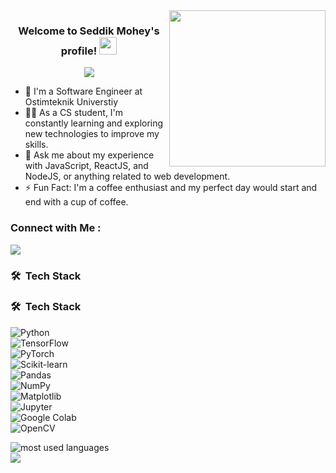 
<img width="250" align="right" src="https://c.tenor.com/_DOBjnGspYAAAAAM/code-coding.gif">

<h3 align="center">
  Welcome to Seddik Mohey's profile!
  <img src="https://media.giphy.com/media/hvRJCLFzcasrR4ia7z/giphy.gif" width="28">
</h3>

<!-- Typing SVG by DenverCoder1 - https://github.com/DenverCoder1/readme-typing-svg -->
<p align="center">
  <a href="https://github.com/DenverCoder1/readme-typing-svg">
    <img src="https://readme-typing-svg.herokuapp.com/?lines=Machine-learning%20Engineering;Always%20learning%20new%20things&font=Fira%20Code&center=true&width=440&height=45&color=f75c7e&vCenter=true&size=22">
  </a>
</p>
 

- 🏢 I'm a Software Engineer  at Ostimteknik Universtiy
- 👨‍💻 As a CS student, I'm constantly learning and exploring new technologies to improve my skills.
- 💬 Ask me about my experience with JavaScript, ReactJS, and NodeJS, or anything related to web development.
- ⚡ Fun Fact: I'm a coffee enthusiast and my perfect day would start and end with a cup of coffee.

### Connect with Me :

<a href="https://www.linkedin.com/in/seddik-mohey" target="_blank"><img src="https://img.shields.io/badge/-Seddik%20Mohey-0077B5?style=for-the-badge&logo=Linkedin&logoColor=white"/></a>

### 🛠 &nbsp;Tech Stack
### 🛠 &nbsp;Tech Stack  
![Python](https://img.shields.io/badge/-Python-05122A?style=flat&logo=python)&nbsp;  
![TensorFlow](https://img.shields.io/badge/-TensorFlow-05122A?style=flat&logo=tensorflow)&nbsp;  
![PyTorch](https://img.shields.io/badge/-PyTorch-05122A?style=flat&logo=pytorch)&nbsp;  
![Scikit-learn](https://img.shields.io/badge/-Scikit%20Learn-05122A?style=flat&logo=scikit-learn)&nbsp;  
![Pandas](https://img.shields.io/badge/-Pandas-05122A?style=flat&logo=pandas)&nbsp;  
![NumPy](https://img.shields.io/badge/-NumPy-05122A?style=flat&logo=numpy)&nbsp;  
![Matplotlib](https://img.shields.io/badge/-Matplotlib-05122A?style=flat&logo=python)&nbsp;  
![Jupyter](https://img.shields.io/badge/-Jupyter-05122A?style=flat&logo=jupyter)&nbsp;  
![Google Colab](https://img.shields.io/badge/-Google%20Colab-05122A?style=flat&logo=googlecolab)&nbsp;  
![OpenCV](https://img.shields.io/badge/-OpenCV-05122A?style=flat&logo=opencv)&nbsp;




<img align="left" src="https://github-readme-stats.vercel.app/api/top-langs?username=yousefdergham&show_icons=true&locale=en&layout=compact&theme=radical" alt="most used languages" />
<br>
<a href="https://komarev.com/ghpvc/?username=yousefdergham&style=for-the-badge">
    <img src="https://komarev.com/ghpvc/?username=yousefdergham&style=for-the-badge">
</a>
